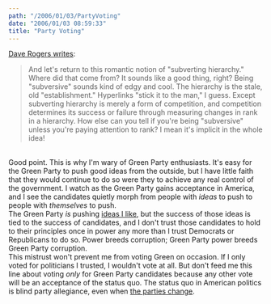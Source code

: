 ```yaml
---
path: "/2006/01/03/PartyVoting" 
date: "2006/01/03 08:59:33" 
title: "Party Voting" 
---
```

<a href="http://homepage.mac.com/dave_rogers/GHD01-06.html#note_2543">Dave Rogers writes</a>:<br><blockquote>And let's return to this romantic notion of "subverting hierarchy." Where did that come from? It sounds like a good thing, right? Being "subversive" sounds kind of edgy and cool. The hierarchy is the stale, old "establishment." Hyperlinks "stick it to the man," I guess. Except subverting hierarchy is merely a form of competition, and competition determines its success or failure through measuring changes in rank in a hierarchy. How else can you tell if you're being "subversive" unless you're paying attention to rank? I mean it's implicit in the whole idea!</blockquote><br>Good point. This is why I'm wary of Green Party enthusiasts. It's easy for the Green Party to push good ideas from the outside, but I have little faith that they would continue to do so were they to achieve any real control of the government. I watch as the Green Party gains acceptance in America, and I see the candidates quietly morph from people with *ideas* to push to people with *themselves* to push.<br>The Green Party *is* pushing <a href="http://www.gp.org/tenkey.shtml">ideas I like</a>, but the success of those ideas is tied to the success of candidates, and I don't trust those candidates to hold to their principles once in power any more than I trust Democrats or Republicans to do so. Power breeds corruption; Green Party power breeds Green Party corruption.<br>This mistrust won't prevent me from voting Green on occasion. If I  only voted for politicians I trusted, I wouldn't vote at all. But don't feed me this line about voting *only* for Green Party candidates because any other vote will be an acceptance of the status quo. The status quo in American politics is blind party allegiance, even when <a href="http://en.wikipedia.org/wiki/Whig_Party_%28United_States%29">the parties change</a>.